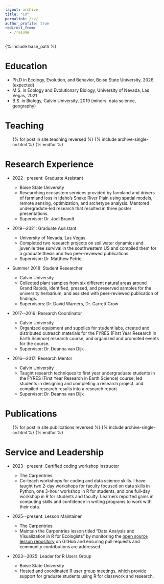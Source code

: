 ```yaml
---
layout: archive
title: "CV"
permalink: /cv/
author_profile: true
redirect_from:
  - /resume
---
```


{% include base_path %}

Education
======
* Ph.D in Ecology, Evolution, and Behavior, Boise State University, 2026 (expected)
* M.S. in Ecology and Evolutionary Biology, University of Nevada, Las Vegas, 2021
* B.S. in Biology, Calvin University, 2019 (minors: data science, geography)
  
Teaching
======
  <ul>{% for post in site.teaching reversed %}
    {% include archive-single-cv.html %}
  {% endfor %}</ul>

<!-- Teaching experience
======
* Spring 2025: Teaching Assistant
  * Boise State University
  * Created a series of video tutorials about working with data in R for students who need to analyze and visualize data for classes or student research

* Fall 2024: Instructor of Record -- Introduction to Spatial Data in R
  * Boise State University
  * Lectured on course material for graduate (500-level) course, created in-class learning activities, and provided feedback on student coding projects. -->

Research Experience
======
* 2022--present: Graduate Assistant
  * Boise State University
  * Researching ecosystem services provided by farmland and drivers of farmland loss in Idaho’s Snake River Plain using spatial models, remote sensing, optimization, and archetype analysis. Mentored undergradute-led research that resulted in three poster presentations.
  * Supervisor: Dr. Jodi Brandt

* 2019--2021: Graduate Assistant
  * University of Nevada, Las Vegas
  * Completed two research projects on soil water dynamics and juvenile tree survival in the southwestern US and compiled them for a graduate thesis and two peer-reviewed publications. 
  * Supervisor: Dr. Matthew Petrie

* Summer 2018: Student Researcher
  * Calvin University
  * Collected plant samples from six different natural areas around Grand Rapids, identified, pressed, and preserved samples for the university herbarium, and assisted with peer-reviewed publication of findings.
  * Supervisors: Dr. David Warners, Dr. Garrett Crow

* 2017--2019: Research Coordinator
  * Calvin University
  * Organized equipment and supplies for student labs, created and distributed outreach materials for the FYRES (First Year Research in Earth Science) research course, and organized and promoted events for the course.
  * Supervisor: Dr. Deanna van Dijk

* 2016--2017: Research Mentor
  * Calvin University
  * Taught research techniques to first year undergraduate students in the FYRES (First Year Research in Earth Science) course, led students in designing and completing a research project, and compiled research results into a research report
  * Supervisor: Dr. Deanna van Dijk
  
<!-- Skills
======
* Skill 1
* Skill 2
  * Sub-skill 2.1
  * Sub-skill 2.2
  * Sub-skill 2.3
* Skill 3 -->

Publications
======
  <ul>{% for post in site.publications reversed %}
    {% include archive-single-cv.html %}
  {% endfor %}</ul>
  
<!-- Talks
======
  <ul>{% for post in site.talks reversed %}
    {% include archive-single-talk-cv.html  %}
  {% endfor %}</ul> -->
  
Service and Leadership
======
* 2023--present: Certified coding workshop instructor
  * The Carpentries
  * Co-teach workshops for coding and data science skills. I have taught two 2-day workshops for faculty focused on data skills in Python, one 3-hour workshop in R for students, and one full-day workshop in R for students and faculty. Learners reported gains in computing skills and confidence in writing programs to work with their data. 

* 2025--present: Lesson Maintainer
  * The Carpentries
  * Maintain the Carpentries lesson titled “Data Analysis and Visualization in R for Ecologists” by monitoring the [open source lesson repository](https://github.com/datacarpentry/R-ecology-lesson/) on GitHub and ensuring pull requests and community contributions are addressed.

* 2023--2025: Leader for R Users Group
  * Boise State University
  * Hosted and coordinated R user group meetings, which provide support for graduate students using R for classwork and research. 
